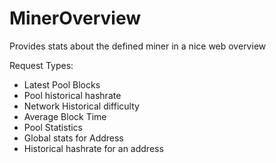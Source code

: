 # MinerOverview
Provides stats about the defined miner in a nice web overview

Request Types:
  * Latest Pool Blocks
  * Pool historical hashrate
  * Network Historical difficulty
  * Average Block Time
  * Pool Statistics
  * Global stats for Address
  * Historical hashrate for an address
